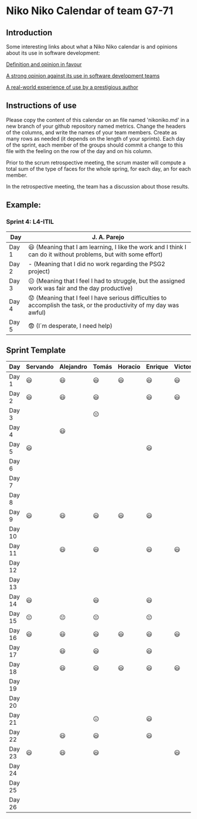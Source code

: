 # Niko Niko Calendar of team G7-71
## Introduction
Some interesting links about what a Niko Niko calendar is and opinions about its use in software development:

[Definition and opinion in favour](https://blog.teammood.com/2018/07/24/evaluating-your-teams-health-with-the-niko-niko-calendar.html?utm_source=google&utm_medium=cpc&utm_campaign=blog-niko-niko&utm_content=niko-niko&utm_term=niko%20niko%20calendar&gclid=Cj0KCQjwsYb0BRCOARIsAHbLPhGYfc7zpSwEDx8KE3VjlsTyy1M1F8O8lxyOPWQTpjf71RjXeD5rgWsaAmEhEALw_wcB)

[A strong opinion against its use in software development teams](https://www.tinypulse.com/blog/sk-niko-niko-calendar-workplace-morale)

[A real-world experience of use by a prestigious author](https://www.javiergarzas.com/2015/05/calendarios-niko-niko.html)
## Instructions of use
Please copy the content of this calendar on an file named 'nikoniko.md' in a new branch of your github repository named metrics.
Change the headers of the columns, and write the names of your team members.
Create as many rows as needed (it depends on the length of your sprints).
Each day of the sprint, each member of the groups should commit a change to this file with the feeling on the row of the day and on his column. 

Prior to the scrum retrospective meeting, the scrum master will compute a total sum of the type of faces for the whole spring, for each day, an for each member.

In the retrospective meeting, the team has a discussion about those results.

## Example:

### Sprint 4: L4-ITIL 

| Day           | J. A. Parejo  |
| ------------- | ------------- |
| Day 1         |    :smiley: (Meaning that I am learning, I like the work and I think I can do it without problems, but with some effort) |
| Day 2         |    - (Meaning that I did no work regarding the PSG2 project)           |
| Day 3         |    :neutral_face:  (Meaning that I feel I had to struggle, but the assigned work was fair and the day productive)          |:fearful:
| Day 4         |    :worried: (Meaning that I feel I have serious difficulties to accomplish the task, or the productivity of my day was awful)           |
| Day 5         |    :fearful:   (I´m desperate, I need help)        |


## Sprint Template

| Day           | Servando    | Alejandro  | Tomás     | Horacio     | Enrique     | Victor     |
| ------------- | ------------- | -------------  | -------------  | -------------  | -------------  | -------------  |
| Day 1         |     😃          |   😃             |         😃       |       😃         |       😃         |          😃      |
| Day 2         |      😃         |     😃           |      😃          |                |       😃         |          😃      |
| Day 3         |               |                |      😐         |                |                |                |
| Day 4         |              |       😃        |                |                |                |                |
| Day 5         |      😃         |               |                |                |       😃         |                |
| Day 6         |               |               |                |                |               |                |
| Day 7         |             |               |                |                |                |                |
| Day 8         |              |               |                |                |                |                |
| Day 9         |      😃        |      😃         |        😃        |       😃         |        😃        |                |
| Day 10         |              |               |                |                |                |                |
| Day 11        |              |         😃      |       😃         |                |        😃        |        😃        |
| Day 12         |               |               |                |                |                |                |
| Day 13         |              |               |                |                |                |                |
| Day 14         |   😃          |               |      😃          |                |      😃          |                |
| Day 15         |      😐         |       😐       |          😐     |                |        😐      |                |
| Day 16         |         😃      |      😃         |       😃         |       😃         |         😃       |         😃       |
| Day 17         |               |      😃         |      😃          |                |       😃         |                |
| Day 18         |               |      😃         |        😃        |       😃         |       😃         |       😃         |
| Day 19         |               |               |                |                |                |                |
| Day 20         |              |               |                |                |                |                |
| Day 21         |             |               |      😐         |                |       😃         |                |
| Day 22         |              |       😃        |        😃        |                |       😃         |                |
| Day 23         |      😃       |      😃         |      😃          |                |               |        😃        |
| Day 24         |               |               |                |                |                |                |
| Day 25         |               |               |                |                |                |                |
| Day 26         |               |               |                |                |                |                |
